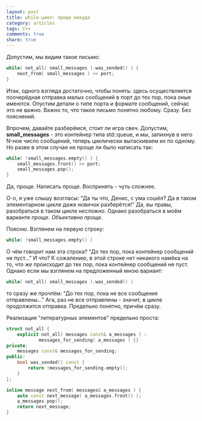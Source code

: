 ```yaml
---
layout: post
title: while-цикл: проще некуда
category: articles
tags: C++
comments: true
share: true
---
```

Допустим, мы видим такое письмо:
```cpp
while( not_all( small_messages ).was_sended() ) {
    next_from( small_messages ) >> port;
}
```
Итак, одного взгляда достаточно, чтобы понять: здесь осуществляется поочерёдная отправка малых сообщений в порт до тех пор, пока оные имеются. Опустим детали о типе порта и формате сообщений, сейчас это не важно. Важно то, что такое письмо понятно любому. Сразу. Без пояснений.

Впрочем, давайте разберёмся, стоит ли игра свеч. Допустим, **small_messages** - это контейнер типа std::queue, и мы, запихнув в него N-ное число сообщений, теперь циклически вытаскиваем их по одному. Но разве в этом случае не проще ли было написать так:
```cpp
while( !small_messages.empty() ) {
    small_messages.front() >> port;
    small_messages.pop();
}
```
Да, проще. Написать проще. Воспринять - чуть сложнее.

О-о, я уже слышу возгласы: "Да ты что, Денис, с ума сошёл? Да в таком элементарном цикле даже новичок разберётся!" Да, вы правы, разобраться в таком цикле *несложно*. Однако разобраться в моём варианте *проще*. *Объективно проще*.

Поясню. Взглянем на первую строку:
```cpp
while( !small_messages.empty() )
```
О чём говорит нам эта строка? "До тех пор, пока контейнер сообщений не пуст..." И что? К сожалению, в этой строке нет никакого намёка на то, *что же* происходит до тех пор, пока контейнер сообщений не пуст. Однако если мы взглянем на предложенный мною вариант:
```cpp
while( not_all( small_messages ).was_sended() )
```
то сразу же прочтём: "До тех пор, пока не все сообщения отправлены..." Ага, раз не все отправлены - значит, в цикле продолжится отправка. Предельно понятно, причём сразу.

Реализация "литературных элементов" предельно проста:
```cpp
struct not_all {
    explicit not_all( messages const& a_messages ) :
            messages_for_sending( a_messages ) {}
private:
    messages const& messages_for_sending;
public:
    bool was_sended() const {
        return !messages_for_sending.empty();
    }
};

inline message next_from( messages& a_messages ) {
    auto const next_message( a_messages.front() );
    a_messages.pop();
    return next_message;
}
```
